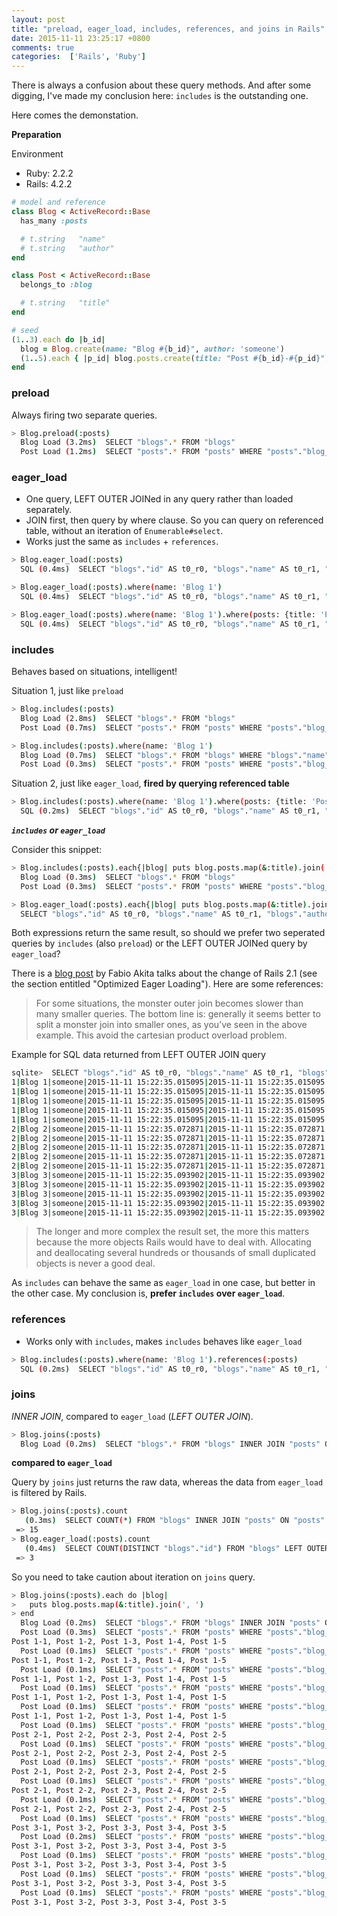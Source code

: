 ```yaml
---
layout: post
title: "preload, eager_load, includes, references, and joins in Rails"
date: 2015-11-11 23:25:17 +0800
comments: true
categories:  ['Rails', 'Ruby']
---
```


There is always a confusion about these query methods. And after some digging, I've made my conclusion here: `includes` is the outstanding one.

Here comes the demonstation.

**Preparation**

Environment

+ Ruby: 2.2.2
+ Rails: 4.2.2

```ruby
# model and reference
class Blog < ActiveRecord::Base
  has_many :posts

  # t.string   "name"
  # t.string   "author"
end

class Post < ActiveRecord::Base
  belongs_to :blog

  # t.string   "title"
end

# seed
(1..3).each do |b_id|
  blog = Blog.create(name: "Blog #{b_id}", author: 'someone')
  (1..5).each { |p_id| blog.posts.create(title: "Post #{b_id}-#{p_id}") }
end
```

### preload

Always firing two separate queries.

```sh
> Blog.preload(:posts)
  Blog Load (3.2ms)  SELECT "blogs".* FROM "blogs"
  Post Load (1.2ms)  SELECT "posts".* FROM "posts" WHERE "posts"."blog_id" IN (1, 2, 3)
```

### eager_load

- One query, LEFT OUTER JOINed in any query rather than loaded separately.
- JOIN first, then query by where clause. So you can query on referenced table, without an iteration of  `Enumerable#select`.
- Works just the same as `includes` + `references`.

```sh
> Blog.eager_load(:posts)
  SQL (0.4ms)  SELECT "blogs"."id" AS t0_r0, "blogs"."name" AS t0_r1, "blogs"."author" AS t0_r2, "blogs"."created_at" AS t0_r3, "blogs"."updated_at" AS t0_r4, "posts"."id" AS t1_r0, "posts"."title" AS t1_r1, "posts"."created_at" AS t1_r2, "posts"."updated_at" AS t1_r3, "posts"."blog_id" AS t1_r4 FROM "blogs" LEFT OUTER JOIN "posts" ON "posts"."blog_id" = "blogs"."id"

> Blog.eager_load(:posts).where(name: 'Blog 1')
  SQL (0.4ms)  SELECT "blogs"."id" AS t0_r0, "blogs"."name" AS t0_r1, "blogs"."author" AS t0_r2, "blogs"."created_at" AS t0_r3, "blogs"."updated_at" AS t0_r4, "posts"."id" AS t1_r0, "posts"."title" AS t1_r1, "posts"."created_at" AS t1_r2, "posts"."updated_at" AS t1_r3, "posts"."blog_id" AS t1_r4 FROM "blogs" LEFT OUTER JOIN "posts" ON "posts"."blog_id" = "blogs"."id" WHERE "blogs"."name" = ?  [["name", "Blog 1"]]

> Blog.eager_load(:posts).where(name: 'Blog 1').where(posts: {title: 'Post 1-1'})
  SQL (0.4ms)  SELECT "blogs"."id" AS t0_r0, "blogs"."name" AS t0_r1, "blogs"."author" AS t0_r2, "blogs"."created_at" AS t0_r3, "blogs"."updated_at" AS t0_r4, "posts"."id" AS t1_r0, "posts"."title" AS t1_r1, "posts"."created_at" AS t1_r2, "posts"."updated_at" AS t1_r3, "posts"."blog_id" AS t1_r4 FROM "blogs" LEFT OUTER JOIN "posts" ON "posts"."blog_id" = "blogs"."id" WHERE "blogs"."name" = ? AND "posts"."title" = ?  [["name", "Blog 1"], ["title", "Post 1-1"]]
```

### includes

Behaves based on situations, intelligent!

Situation 1, just like `preload`

```sh
> Blog.includes(:posts)
  Blog Load (2.8ms)  SELECT "blogs".* FROM "blogs"
  Post Load (0.7ms)  SELECT "posts".* FROM "posts" WHERE "posts"."blog_id" IN (1, 2, 3)

> Blog.includes(:posts).where(name: 'Blog 1')
  Blog Load (0.7ms)  SELECT "blogs".* FROM "blogs" WHERE "blogs"."name" = ?  [["name", "Blog 1"]]
  Post Load (0.3ms)  SELECT "posts".* FROM "posts" WHERE "posts"."blog_id" IN (1)
```

Situation 2, just like `eager_load`, **fired by querying referenced table**

```sh
> Blog.includes(:posts).where(name: 'Blog 1').where(posts: {title: 'Post 1-1'})
  SQL (0.2ms)  SELECT "blogs"."id" AS t0_r0, "blogs"."name" AS t0_r1, "blogs"."author" AS t0_r2, "blogs"."created_at" AS t0_r3, "blogs"."updated_at" AS t0_r4, "posts"."id" AS t1_r0, "posts"."title" AS t1_r1, "posts"."created_at" AS t1_r2, "posts"."updated_at" AS t1_r3, "posts"."blog_id" AS t1_r4 FROM "blogs" LEFT OUTER JOIN "posts" ON "posts"."blog_id" = "blogs"."id" WHERE "blogs"."name" = ? AND "posts"."title" = ?  [["name", "Blog 1"], ["title", "Post 1-1"]]
```

***`includes` or `eager_load`***

Consider this snippet:

```sh
> Blog.includes(:posts).each{|blog| puts blog.posts.map(&:title).join(',') }
  Blog Load (0.3ms)  SELECT "blogs".* FROM "blogs"
  Post Load (0.3ms)  SELECT "posts".* FROM "posts" WHERE "posts"."blog_id" IN (1, 2, 3)

> Blog.eager_load(:posts).each{|blog| puts blog.posts.map(&:title).join(',') }                                                                                                                    SQL (0.9ms)
  SELECT "blogs"."id" AS t0_r0, "blogs"."name" AS t0_r1, "blogs"."author" AS t0_r2, "blogs"."created_at" AS t0_r3, "blogs"."updated_at" AS t0_r4, "posts"."id" AS t1_r0, "posts"."title" AS t1_r1, "posts"."created_at" AS t1_r2, "posts"."updated_at" AS t1_r3, "posts"."blog_id" AS t1_r4 FROM "blogs" LEFT OUTER JOIN "posts" ON "posts"."blog_id" = "blogs"."id"
```

Both expressions return the same result, so should we prefer two seperated queries by `includes` (also `preload`) or the LEFT OUTER JOINed query by `eager_load`?

There is a [blog post](http://www.akitaonrails.com/2008/5/26/rolling-with-rails-2-1-the-first-full-tutorial-part-2) by Fabio Akita talks about the change of Rails 2.1 (see the section entitled "Optimized Eager Loading"). Here are some references:

> For some situations, the monster outer join becomes slower than many smaller queries.
> The bottom line is: generally it seems better to split a monster join into smaller ones, as you’ve seen in the above example. This avoid the cartesian product overload problem.

Example for SQL data returned from LEFT OUTER JOIN query

```sh
sqlite>  SELECT "blogs"."id" AS t0_r0, "blogs"."name" AS t0_r1, "blogs"."author" AS t0_r2, "blogs"."created_at" AS t0_r3, "blogs"."updated_at" AS t0_r4, "posts"."id" AS t1_r0, "posts"."title" AS t1_r1, "posts"."created_at" AS t1_r2, "posts"."updated_at" AS t1_r3, "posts"."blog_id" AS t1_r4 FROM "blogs" LEFT OUTER JOIN "posts" ON "posts"."blog_id" = "blogs"."id";
1|Blog 1|someone|2015-11-11 15:22:35.015095|2015-11-11 15:22:35.015095|1|Post 1-1|2015-11-11 15:22:35.053689|2015-11-11 15:22:35.053689|1
1|Blog 1|someone|2015-11-11 15:22:35.015095|2015-11-11 15:22:35.015095|2|Post 1-2|2015-11-11 15:22:35.058113|2015-11-11 15:22:35.058113|1
1|Blog 1|someone|2015-11-11 15:22:35.015095|2015-11-11 15:22:35.015095|3|Post 1-3|2015-11-11 15:22:35.062776|2015-11-11 15:22:35.062776|1
1|Blog 1|someone|2015-11-11 15:22:35.015095|2015-11-11 15:22:35.015095|4|Post 1-4|2015-11-11 15:22:35.065994|2015-11-11 15:22:35.065994|1
1|Blog 1|someone|2015-11-11 15:22:35.015095|2015-11-11 15:22:35.015095|5|Post 1-5|2015-11-11 15:22:35.069632|2015-11-11 15:22:35.069632|1
2|Blog 2|someone|2015-11-11 15:22:35.072871|2015-11-11 15:22:35.072871|6|Post 2-1|2015-11-11 15:22:35.078644|2015-11-11 15:22:35.078644|2
2|Blog 2|someone|2015-11-11 15:22:35.072871|2015-11-11 15:22:35.072871|7|Post 2-2|2015-11-11 15:22:35.081845|2015-11-11 15:22:35.081845|2
2|Blog 2|someone|2015-11-11 15:22:35.072871|2015-11-11 15:22:35.072871|8|Post 2-3|2015-11-11 15:22:35.084888|2015-11-11 15:22:35.084888|2
2|Blog 2|someone|2015-11-11 15:22:35.072871|2015-11-11 15:22:35.072871|9|Post 2-4|2015-11-11 15:22:35.087778|2015-11-11 15:22:35.087778|2
2|Blog 2|someone|2015-11-11 15:22:35.072871|2015-11-11 15:22:35.072871|10|Post 2-5|2015-11-11 15:22:35.090781|2015-11-11 15:22:35.090781|2
3|Blog 3|someone|2015-11-11 15:22:35.093902|2015-11-11 15:22:35.093902|11|Post 3-1|2015-11-11 15:22:35.097479|2015-11-11 15:22:35.097479|3
3|Blog 3|someone|2015-11-11 15:22:35.093902|2015-11-11 15:22:35.093902|12|Post 3-2|2015-11-11 15:22:35.103512|2015-11-11 15:22:35.103512|3
3|Blog 3|someone|2015-11-11 15:22:35.093902|2015-11-11 15:22:35.093902|13|Post 3-3|2015-11-11 15:22:35.108775|2015-11-11 15:22:35.108775|3
3|Blog 3|someone|2015-11-11 15:22:35.093902|2015-11-11 15:22:35.093902|14|Post 3-4|2015-11-11 15:22:35.112654|2015-11-11 15:22:35.112654|3
3|Blog 3|someone|2015-11-11 15:22:35.093902|2015-11-11 15:22:35.093902|15|Post 3-5|2015-11-11 15:22:35.117601|2015-11-11 15:22:35.117601|3
```

> The longer and more complex the result set, the more this matters because the more objects Rails would have to deal with. Allocating and deallocating several hundreds or thousands of small duplicated objects is never a good deal.

As `includes` can behave the same as `eager_load` in one case, but better in the other case. My conclusion is, **prefer `includes` over `eager_load`**.

### references

- Works only with `includes`, makes `includes` behaves like `eager_load`

```sh
> Blog.includes(:posts).where(name: 'Blog 1').references(:posts)
  SQL (0.2ms)  SELECT "blogs"."id" AS t0_r0, "blogs"."name" AS t0_r1, "blogs"."author" AS t0_r2, "blogs"."created_at" AS t0_r3, "blogs"."updated_at" AS t0_r4, "posts"."id" AS t1_r0, "posts"."title" AS t1_r1, "posts"."created_at" AS t1_r2, "posts"."updated_at" AS t1_r3, "posts"."blog_id" AS t1_r4 FROM "blogs" LEFT OUTER JOIN "posts" ON "posts"."blog_id" = "blogs"."id" WHERE "blogs"."name" = ?  [["name", "Blog 1"]]
```

### joins

*INNER JOIN*, compared to `eager_load` (*LEFT OUTER JOIN*).

```sh
> Blog.joins(:posts)
  Blog Load (0.2ms)  SELECT "blogs".* FROM "blogs" INNER JOIN "posts" ON "posts"."blog_id" = "blogs"."id"
```

**compared to `eager_load`**

Query by `joins` just returns the raw data, whereas the data from `eager_load` is filtered by Rails.

```sh
> Blog.joins(:posts).count
   (0.3ms)  SELECT COUNT(*) FROM "blogs" INNER JOIN "posts" ON "posts"."blog_id" = "blogs"."id"
 => 15
> Blog.eager_load(:posts).count
   (0.4ms)  SELECT COUNT(DISTINCT "blogs"."id") FROM "blogs" LEFT OUTER JOIN "posts" ON "posts"."blog_id" = "blogs"."id"
 => 3
```

So you need to take caution about iteration on `joins` query.

```sh
> Blog.joins(:posts).each do |blog|
>   puts blog.posts.map(&:title).join(', ')
> end
  Blog Load (0.2ms)  SELECT "blogs".* FROM "blogs" INNER JOIN "posts" ON "posts"."blog_id" = "blogs"."id"
  Post Load (0.3ms)  SELECT "posts".* FROM "posts" WHERE "posts"."blog_id" = ?  [["blog_id", 1]]
Post 1-1, Post 1-2, Post 1-3, Post 1-4, Post 1-5
  Post Load (0.1ms)  SELECT "posts".* FROM "posts" WHERE "posts"."blog_id" = ?  [["blog_id", 1]]
Post 1-1, Post 1-2, Post 1-3, Post 1-4, Post 1-5
  Post Load (0.1ms)  SELECT "posts".* FROM "posts" WHERE "posts"."blog_id" = ?  [["blog_id", 1]]
Post 1-1, Post 1-2, Post 1-3, Post 1-4, Post 1-5
  Post Load (0.1ms)  SELECT "posts".* FROM "posts" WHERE "posts"."blog_id" = ?  [["blog_id", 1]]
Post 1-1, Post 1-2, Post 1-3, Post 1-4, Post 1-5
  Post Load (0.1ms)  SELECT "posts".* FROM "posts" WHERE "posts"."blog_id" = ?  [["blog_id", 1]]
Post 1-1, Post 1-2, Post 1-3, Post 1-4, Post 1-5
  Post Load (0.1ms)  SELECT "posts".* FROM "posts" WHERE "posts"."blog_id" = ?  [["blog_id", 2]]
Post 2-1, Post 2-2, Post 2-3, Post 2-4, Post 2-5
  Post Load (0.1ms)  SELECT "posts".* FROM "posts" WHERE "posts"."blog_id" = ?  [["blog_id", 2]]
Post 2-1, Post 2-2, Post 2-3, Post 2-4, Post 2-5
  Post Load (0.1ms)  SELECT "posts".* FROM "posts" WHERE "posts"."blog_id" = ?  [["blog_id", 2]]
Post 2-1, Post 2-2, Post 2-3, Post 2-4, Post 2-5
  Post Load (0.1ms)  SELECT "posts".* FROM "posts" WHERE "posts"."blog_id" = ?  [["blog_id", 2]]
Post 2-1, Post 2-2, Post 2-3, Post 2-4, Post 2-5
  Post Load (0.1ms)  SELECT "posts".* FROM "posts" WHERE "posts"."blog_id" = ?  [["blog_id", 2]]
Post 2-1, Post 2-2, Post 2-3, Post 2-4, Post 2-5
  Post Load (0.1ms)  SELECT "posts".* FROM "posts" WHERE "posts"."blog_id" = ?  [["blog_id", 3]]
Post 3-1, Post 3-2, Post 3-3, Post 3-4, Post 3-5
  Post Load (0.2ms)  SELECT "posts".* FROM "posts" WHERE "posts"."blog_id" = ?  [["blog_id", 3]]
Post 3-1, Post 3-2, Post 3-3, Post 3-4, Post 3-5
  Post Load (0.1ms)  SELECT "posts".* FROM "posts" WHERE "posts"."blog_id" = ?  [["blog_id", 3]]
Post 3-1, Post 3-2, Post 3-3, Post 3-4, Post 3-5
  Post Load (0.1ms)  SELECT "posts".* FROM "posts" WHERE "posts"."blog_id" = ?  [["blog_id", 3]]
Post 3-1, Post 3-2, Post 3-3, Post 3-4, Post 3-5
  Post Load (0.1ms)  SELECT "posts".* FROM "posts" WHERE "posts"."blog_id" = ?  [["blog_id", 3]]
Post 3-1, Post 3-2, Post 3-3, Post 3-4, Post 3-5
```

